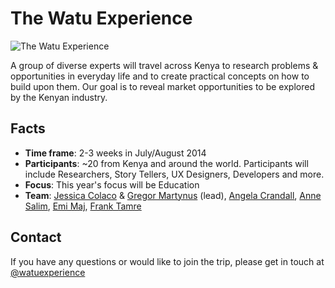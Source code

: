 The Watu Experience
===================

![The Watu Experience](https://raw.github.com/WatuExperience/thewatuexperience.org/gh-pages/assets/logo.png)

A group of diverse experts will travel across Kenya to research problems & opportunities
in everyday life and to create practical concepts on how to build upon them.
Our goal is to reveal market opportunities to be explored by the Kenyan industry.

## Facts

* **Time frame**: 2-3 weeks in July/August 2014
* **Participants**: ~20 from Kenya and around the world. Participants will include
  Researchers, Story Tellers, UX Designers, Developers and more.
* **Focus**: This year's focus will be Education
* **Team**: 
  [Jessica Colaco](https://github.com/jcolaco) & [Gregor Martynus](https://github.com/gr2m) (lead), 
  [Angela Crandall](https://github.com/Honoluluskye),
  [Anne Salim](https://github.com/anny320), 
  [Emi Maj](https://github.com/EmiMaj), 
  [Frank Tamre](https://github.com/tamzi)


## Contact

If you have any questions or would like to join the trip, please get in touch at [@watuexperience](https://twitter.com/watuexperience/)
